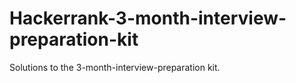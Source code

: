 # Hackerrank-3-month-interview-preparation-kit

Solutions to the 3-month-interview-preparation kit.
